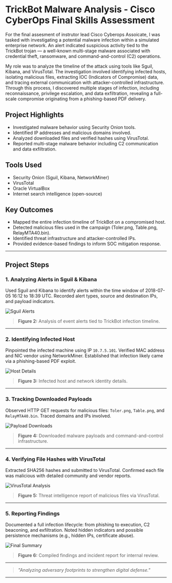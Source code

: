# TrickBot Malware Analysis - Cisco CyberOps Final Skills Assessment

For the final assesment of instrutor lead Cisco Cyberops Assoicate, I was tasked with investigating a potential malware infection within a simulated enterprise network. An alert indicated suspicious activity tied to the TrickBot trojan — a well-known multi-stage malware associated with credential theft, ransomware, and command-and-control (C2) operations.

My role was to analyze the timeline of the attack using tools like Sguil, Kibana, and VirusTotal. The investigation involved identifying infected hosts, isolating malicious files, extracting IOC (Indicators of Compromise) data, and tracing external communication with attacker-controlled infrastructure. Through this process, I discovered multiple stages of infection, including reconnaissance, privilege escalation, and data exfiltration, revealing a full-scale compromise originating from a phishing-based PDF delivery.


## Project Highlights
- Investigated malware behavior using Security Onion tools.
- Identified IP addresses and malicious domains involved.
- Analyzed downloaded files and verified hashes using VirusTotal.
- Reported multi-stage malware behavior including C2 communication and data exfiltration.

## Tools Used
- Security Onion (Sguil, Kibana, NetworkMiner)
- VirusTotal
- Oracle VirtualBox
- Internet search intelligence (open-source)

## Key Outcomes
- Mapped the entire infection timeline of TrickBot on a compromised host.
- Detected malicious files used in the campaign (Toler.png, Table.png, RelayMTA40.bin).
- Identified threat infrastructure and attacker-controlled IPs.
- Provided evidence-based findings to inform SOC mitigation response.

---

## Project Steps

### 1. Analyzing Alerts in Sguil & Kibana
Used Sguil and Kibana to identify alerts within the time window of 2018-07-05 16:12 to 18:39 UTC. Recorded alert types, source and destination IPs, and payload indicators.

![Sguil Alerts](images/sguil-alerts.png)
> **Figure 2:** Analysis of event alerts tied to TrickBot infection timeline.

---

### 2. Identifying Infected Host
Pinpointed the infected machine using IP `10.7.5.101`. Verified MAC address and NIC vendor using NetworkMiner. Established that infection likely came via a phishing-based PDF exploit.

![Host Details](images/infected-host.png)
> **Figure 3:** Infected host and network identity details.

---

### 3. Tracking Downloaded Payloads
Observed HTTP GET requests for malicious files: `Toler.png`, `Table.png`, and `RelayMTA40.bin`. Traced domains and IPs involved.

![Payload Downloads](images/malware-downloads.png)
> **Figure 4:** Downloaded malware payloads and command-and-control infrastructure.

---

### 4. Verifying File Hashes with VirusTotal
Extracted SHA256 hashes and submitted to VirusTotal. Confirmed each file was malicious with detailed community and vendor reports.

![VirusTotal Analysis](images/virustotal-results.png)
> **Figure 5:** Threat intelligence report of malicious files via VirusTotal.

---

### 5. Reporting Findings
Documented a full infection lifecycle: from phishing to execution, C2 beaconing, and exfiltration. Noted hidden indicators and possible persistence mechanisms (e.g., hidden IPs, certificate abuse).

![Final Summary](images/final-report.png)
> **Figure 6:** Compiled findings and incident report for internal review.

---

> _"Analyzing adversary footprints to strengthen digital defense."_

---
